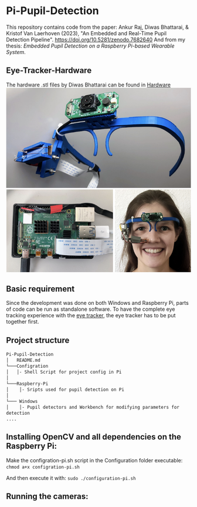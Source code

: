 # Pi-Pupil-Detection
This repository contains code from the paper: 
Ankur Raj, Diwas Bhattarai, & Kristof Van Laerhoven (2023), "An Embedded and Real-Time Pupil Detection Pipeline". https://doi.org/10.5281/zenodo.7682640
And from my thesis: *Embedded Pupil Detection on a Raspberry Pi-based Wearable System*.

## Eye-Tracker-Hardware
The hardware .stl files by Diwas Bhattarai can be found in [Hardware](https://github.com/Lifestohack/masterthesis-eye-tracker/tree/master/models)
![Image](overview.png)

## Basic requirement
Since the development was done on both Windows and Raspberry Pi, parts of code can be run as standalone software.
To have the complete eye tracking experience with the [eye tracker](https://github.com/Lifestohack/masterthesis-eye-tracker/tree/master/models), the eye tracker has to be put together first.

## Project structure

```
Pi-Pupil-Detection
│   README.md
└───Configration
│   │- Shell Script for project config in Pi
│
└───Raspberry-Pi
│    │- Sripts used for pupil detection on Pi   
│    
└─── Windows
│    │- Pupil detectors and Workbench for modifying parameters for detection  
....

```
## Installing OpenCV and all dependencies on the Raspberry Pi:
Make the configration-pi.sh script in the Configuration folder executable: 
```chmod a+x configration-pi.sh```

And then execute it with:
```sudo ./configuration-pi.sh```

## Running the cameras:

